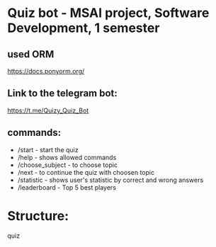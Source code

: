 # Quiz bot - MSAI project, Software Development, 1 semester
## used ORM
https://docs.ponyorm.org/
## Link to the telegram bot:
https://t.me/Quizy_Quiz_Bot
## commands:
- /start - start the quiz
- /help - shows allowed commands
- /choose_subject - to choose topic
- /next - to continue the quiz with choosen topic
- /statistic - shows user's statistic by correct and wrong answers
- /leaderboard - Top 5 best players
# Structure:
quiz
